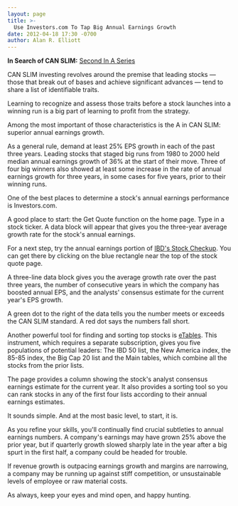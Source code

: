 ```yaml
---
layout: page
title: >-
  Use Investors.com To Tap Big Annual Earnings Growth
date: 2012-04-18 17:30 -0700
author: Alan R. Elliott
---
```





**In Search of CAN SLIM:** [Second In A Series](http://news.investors.com/specialreport/607647/201204171805/in-search-of-can-slim.aspx)


CAN SLIM investing revolves around the premise that leading stocks — those that break out of bases and achieve significant advances — tend to share a list of identifiable traits.


Learning to recognize and assess those traits before a stock launches into a winning run is a big part of learning to profit from the strategy.


Among the most important of those characteristics is the A in CAN SLIM: superior annual earnings growth.


As a general rule, demand at least 25% EPS growth in each of the past three years. Leading stocks that staged big runs from 1980 to 2000 held median annual earnings growth of 36% at the start of their move. Three of four big winners also showed at least some increase in the rate of annual earnings growth for three years, in some cases for five years, prior to their winning runs.


One of the best places to determine a stock's annual earnings performance is Investors.com.


A good place to start: the Get Quote function on the home page. Type in a stock ticker. A data block will appear that gives you the three-year average growth rate for the stock's annual earnings.


For a next step, try the annual earnings portion of [IBD's Stock Checkup](http://research.investors.com/StockCheckup.aspx). You can get there by clicking on the blue rectangle near the top of the stock quote page.


A three-line data block gives you the average growth rate over the past three years, the number of consecutive years in which the company has boosted annual EPS, and the analysts' consensus estimate for the current year's EPS growth.


A green dot to the right of the data tells you the number meets or exceeds the CAN SLIM standard. A red dot says the numbers fall short.


Another powerful tool for finding and sorting top stocks is [eTables](http://research.investors.com/eTables/Default.aspx). This instrument, which requires a separate subscription, gives you five populations of potential leaders: The IBD 50 list, the New America index, the 85-85 index, the Big Cap 20 list and the Main tables, which combine all the stocks from the prior lists.


The page provides a column showing the stock's analyst consensus earnings estimate for the current year. It also provides a sorting tool so you can rank stocks in any of the first four lists according to their annual earnings estimates.


It sounds simple. And at the most basic level, to start, it is.


As you refine your skills, you'll continually find crucial subtleties to annual earnings numbers. A company's earnings may have grown 25% above the prior year, but if quarterly growth slowed sharply late in the year after a big spurt in the first half, a company could be headed for trouble.


If revenue growth is outpacing earnings growth and margins are narrowing, a company may be running up against stiff competition, or unsustainable levels of employee or raw material costs.


As always, keep your eyes and mind open, and happy hunting.




